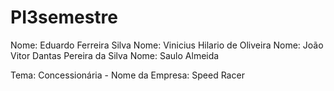 # PI3semestre

Nome: Eduardo Ferreira Silva
Nome: Vinicius Hilario de Oliveira
Nome: João Vitor Dantas Pereira  da  Silva
Nome: Saulo Almeida

Tema: Concessionária - 
Nome da Empresa: Speed Racer
